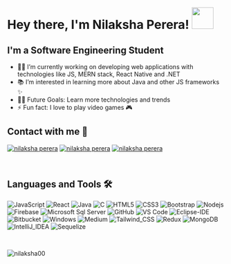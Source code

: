 # Hey there, I'm Nilaksha Perera! <img src="https://media.giphy.com/media/mGcNjsfWAjY5AEZNw6/giphy.gif" width="50">

## I'm a Software Engineering Student


- 👨‍💻 I’m currently working on developing web applications with technologies like JS, MERN stack, React Native and .NET
- 📚  I’m interested in learning more about Java and other JS frameworks ✨
- 💪🏼 Future Goals: Learn more technologies and trends
- ⚡ Fun fact: I love to play video games 🎮

## Contact with me 📝
<a href="https://medium.com/@Nilaksha00/" target="blank"><img src="https://img.shields.io/badge/Medium-12100E?style=for-the-badge&logo=medium&logoColor=white" alt="nilaksha perera" /></a>
<a href="https://www.linkedin.com/in/nilaksha-perera-229184227/" target="blank"><img src="https://img.shields.io/badge/LinkedIn-0077B5?style=for-the-badge&logo=linkedin&logoColor=white" alt="nilaksha perera" /></a>
<a href="https://www.instagram.com/frostine.00" target="blank"><img src="https://img.shields.io/badge/Instagram-E4405F?style=for-the-badge&logo=instagram&logoColor=white" alt="nilaksha perera" /></a>

<!-- <a href="https://www.linkedin.com/in/nilaksha-perera-229184227/" target="blank"><img src="https://raw.githubusercontent.com/rahuldkjain/github-profile-readme-generator/master/src/images/icons/Social/linked-in-alt.svg" alt="nilaksha perera" height="30" width="30" /></a>
[<img align="left" alt="frostine.00 | Instagram" width="40px" src="https://www.computerhope.com/jargon/i/instagram.png" height="30" width="30" />][instagram]
<a href="https://medium.com/@Nilaksha00/" target="blank"><img src="https://image.winudf.com/v2/image1/Y29tLm1lZGl1bS5yZWFkZXJfaWNvbl8xNjAzMTIyMzM3XzA2Mw/icon.png?w=&fakeurl=1" alt="nilaksha perera" height="30" width="30" style="margin-left: 30px" /></a> -->

 <br/>

## Languages and Tools 🛠 
![JavaScript](https://img.shields.io/badge/JavaScript-F7DF1E?style=for-the-badge&logo=javascript&logoColor=black)
![React](https://img.shields.io/badge/React-20232A?style=for-the-badge&logo=react&logoColor=61DAFB)
![Java](https://img.shields.io/badge/Java-ED8B00?style=for-the-badge&logo=java&logoColor=white)
![C](https://img.shields.io/badge/C-00599C?style=for-the-badge&logo=c&logoColor=white)
![HTML5](	https://img.shields.io/badge/HTML5-E34F26?style=for-the-badge&logo=html5&logoColor=white)
![CSS3](https://img.shields.io/badge/CSS3-1572B6?style=for-the-badge&logo=css3&logoColor=white)
![Bootstrap](https://img.shields.io/badge/Bootstrap-563D7C?style=for-the-badge&logo=bootstrap&logoColor=white)
![Nodejs](https://img.shields.io/badge/Node.js-43853D?style=for-the-badge&logo=node.js&logoColor=white)
![Firebase](https://img.shields.io/badge/-Firebase-FFCA28?style=flat-square&logo=firebase&logoColor=ffffff) 
![Microsoft Sql Server](https://img.shields.io/badge/MySQL-00000F?style=for-the-badge&logo=mysql&logoColor=white)
![GitHub](https://img.shields.io/badge/GitHub-100000?style=for-the-badge&logo=github&logoColor=white)
![VS Code](https://img.shields.io/badge/Visual_Studio_Code-0078D4?style=for-the-badge&logo=visual%20studio%20code&logoColor=white)
![Eclipse-IDE](https://img.shields.io/badge/Eclipse-2C2255?style=for-the-badge&logo=eclipse&logoColor=white)
![Bitbucket](https://img.shields.io/badge/Bitbucket-0747a6?style=for-the-badge&logo=bitbucket&logoColor=white)
![Windows](	https://img.shields.io/badge/Figma-F24E1E?style=for-the-badge&logo=figma&logoColor=white)
![Medium](https://img.shields.io/badge/Medium-12100E?style=for-the-badge&logo=medium&logoColor=white)
![Tailwind_CSS](https://img.shields.io/badge/Tailwind_CSS-38B2AC?style=for-the-badge&logo=tailwind-css&logoColor=white)
![Redux](https://img.shields.io/badge/Redux-593D88?style=for-the-badge&logo=redux&logoColor=white)
![MongoDB](https://img.shields.io/badge/MongoDB-4EA94B?style=for-the-badge&logo=mongodb&logoColor=white)
![IntelliJ_IDEA](https://img.shields.io/badge/IntelliJ_IDEA-000000.svg?style=for-the-badge&logo=intellij-idea&logoColor=white)
![Sequelize](https://img.shields.io/badge/Sequelize-52B0E7?style=for-the-badge&logo=Sequelize&logoColor=white)


<!--
### Blogs posts
<!-- BLOG-POST-LIST:START -->
<!-- BLOG-POST-LIST:END -->

<!-- <h3 align="left">Connect with me:</h3>
<p align="left">

<a href="https://instagram.com/frostine.00" target="blank"><img align="center" src="https://raw.githubusercontent.com/rahuldkjain/github-profile-readme-generator/master/src/images/icons/Social/instagram.svg" alt="frostine.00" height="30" width="40" /></a>
<a href="https://medium.com/@nilaksha00" target="blank"><img align="center" src="https://raw.githubusercontent.com/rahuldkjain/github-profile-readme-generator/master/src/images/icons/Social/medium.svg" alt="@nilaksha00" height="30" width="40" /></a>
</p>
 -->

<br/>

<p><img align="center" src="https://github-readme-streak-stats.herokuapp.com/?user=nilaksha00&" alt="nilaksha00" /></p>
